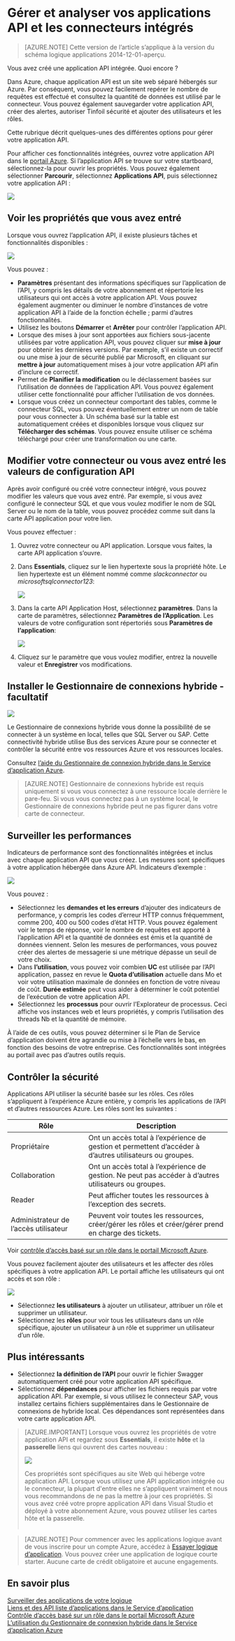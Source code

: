 <properties
    pageTitle="Gérer et analyser vos connecteurs et les applications de l’API dans le Service d’application | Microsoft Azure"
    description="Afficher les performances des liens et des applications de l’API dans les applications logique ; architecture microservices"
    services="app-service\logic"
    documentationCenter=".net,nodejs,java"
    authors="MandiOhlinger"
    manager="anneta"
    editor="cgronlun"/>

<tags
    ms.service="logic-apps"
    ms.workload="integration"
    ms.tgt_pltfrm="na"
    ms.devlang="na"
    ms.topic="article"
    ms.date="10/18/2016"
    ms.author="mandia"/>

# <a name="manage-and-monitor-your-built-in-api-apps-and-connectors"></a>Gérer et analyser vos applications API et les connecteurs intégrés

>[AZURE.NOTE] Cette version de l’article s’applique à la version du schéma logique applications 2014-12-01-aperçu.

Vous avez créé une application API intégrée. Quoi encore ?

Dans Azure, chaque application API est un site web séparé hébergés sur Azure. Par conséquent, vous pouvez facilement repérer le nombre de requêtes est effectué et consultez la quantité de données est utilisé par le connecteur. Vous pouvez également sauvegarder votre application API, créer des alertes, autoriser Tinfoil sécurité et ajouter des utilisateurs et les rôles.

Cette rubrique décrit quelques-unes des différentes options pour gérer votre application API.

Pour afficher ces fonctionnalités intégrées, ouvrez votre application API dans le [portail Azure](http://go.microsoft.com/fwlink/p/?LinkID=525040). Si l’application API se trouve sur votre startboard, sélectionnez-la pour ouvrir les propriétés. Vous pouvez également sélectionner **Parcourir**, sélectionnez **Applications API**, puis sélectionnez votre application API :

![][browse]

## <a name="see-the-properties-you-entered"></a>Voir les propriétés que vous avez entré

Lorsque vous ouvrez l’application API, il existe plusieurs tâches et fonctionnalités disponibles :

![][settings]

Vous pouvez :

- **Paramètres** présentant des informations spécifiques sur l’application de l’API, y compris les détails de votre abonnement et répertorie les utilisateurs qui ont accès à votre application API. Vous pouvez également augmenter ou diminuer le nombre d’instances de votre application API à l’aide de la fonction échelle ; parmi d’autres fonctionnalités.
- Utilisez les boutons **Démarrer** et **Arrêter** pour contrôler l’application API.
- Lorsque des mises à jour sont apportées aux fichiers sous-jacente utilisées par votre application API, vous pouvez cliquer sur **mise à jour** pour obtenir les dernières versions. Par exemple, s’il existe un correctif ou une mise à jour de sécurité publié par Microsoft, en cliquant sur **mettre à jour** automatiquement mises à jour votre application API afin d’inclure ce correctif.
- Permet de **Planifier la modification** ou le déclassement basées sur l’utilisation de données de l’application API. Vous pouvez également utiliser cette fonctionnalité pour afficher l’utilisation de vos données.
- Lorsque vous créez un connecteur comportant des tables, comme le connecteur SQL, vous pouvez éventuellement entrer un nom de table pour vous connecter à. Un schéma basé sur la table est automatiquement créées et disponibles lorsque vous cliquez sur **Télécharger des schémas**. Vous pouvez ensuite utiliser ce schéma téléchargé pour créer une transformation ou une carte.

## <a name="change-your-connector-or-api-configuration-values-you-entered"></a>Modifier votre connecteur ou vous avez entré les valeurs de configuration API

Après avoir configuré ou créé votre connecteur intégré, vous pouvez modifier les valeurs que vous avez entré. Par exemple, si vous avez configuré le connecteur SQL et que vous voulez modifier le nom de SQL Server ou le nom de la table, vous pouvez procédez comme suit dans la carte API application pour votre lien.

Vous pouvez effectuer :

1. Ouvrez votre connecteur ou API application. Lorsque vous faites, la carte API application s’ouvre.
2. Dans **Essentials**, cliquez sur le lien hypertexte sous la propriété hôte. Le lien hypertexte est un élément nommé comme *slackconnector* ou *microsoftsqlconnector123*:

    ![][apiapphost]

3. Dans la carte API Application Host, sélectionnez **paramètres**. Dans la carte de paramètres, sélectionnez **Paramètres de l’Application**. Les valeurs de votre configuration sont répertoriés sous **Paramètres de l’application**:

    ![][hostsettings]

4. Cliquez sur le paramètre que vous voulez modifier, entrez la nouvelle valeur et **Enregistrer** vos modifications.


## <a name="install-the-hybrid-connection-manager---optional"></a>Installer le Gestionnaire de connexions hybride - facultatif

![][hcsetup]

Le Gestionnaire de connexions hybride vous donne la possibilité de se connecter à un système en local, telles que SQL Server ou SAP. Cette connectivité hybride utilise Bus des services Azure pour se connecter et contrôler la sécurité entre vos ressources Azure et vos ressources locales.

Consultez [l’aide du Gestionnaire de connexion hybride dans le Service d’application Azure](app-service-logic-hybrid-connection-manager.md).

> [AZURE.NOTE] Gestionnaire de connexions hybride est requis uniquement si vous vous connectez à une ressource locale derrière le pare-feu. Si vous vous connectez pas à un système local, le Gestionnaire de connexions hybride peut ne pas figurer dans votre carte de connecteur.

## <a name="monitor-the-performance"></a>Surveiller les performances
Indicateurs de performance sont des fonctionnalités intégrées et inclus avec chaque application API que vous créez. Les mesures sont spécifiques à votre application hébergée dans Azure API. Indicateurs d’exemple :

![][monitoring]

Vous pouvez :

- Sélectionnez les **demandes et les erreurs** d’ajouter des indicateurs de performance, y compris les codes d’erreur HTTP connus fréquemment, comme 200, 400 ou 500 codes d’état HTTP. Vous pouvez également voir le temps de réponse, voir le nombre de requêtes est apporté à l’application API et la quantité de données est émis et la quantité de données viennent. Selon les mesures de performances, vous pouvez créer des alertes de messagerie si une métrique dépasse un seuil de votre choix.
- Dans **l’utilisation**, vous pouvez voir combien **UC** est utilisée par l’API application, passez en revue le **Quota d’utilisation** actuelle dans Mo et voir votre utilisation maximale de données en fonction de votre niveau de coût. **Durée estimée** peut vous aider à déterminer le coût potentiel de l’exécution de votre application API.
- Sélectionnez les **processus** pour ouvrir l’Explorateur de processus. Ceci affiche vos instances web et leurs propriétés, y compris l’utilisation des threads Nb et la quantité de mémoire.

À l’aide de ces outils, vous pouvez déterminer si le Plan de Service d’application doivent être agrandie ou mise à l’échelle vers le bas, en fonction des besoins de votre entreprise. Ces fonctionnalités sont intégrées au portail avec pas d’autres outils requis.

## <a name="control-the-security"></a>Contrôler la sécurité

Applications API utiliser la sécurité basée sur les rôles. Ces rôles s’appliquent à l’expérience Azure entière, y compris les applications de l’API et d’autres ressources Azure. Les rôles sont les suivantes :

Rôle | Description
--- | ---
Propriétaire | Ont un accès total à l’expérience de gestion et permettent d’accéder à d’autres utilisateurs ou groupes.
Collaboration | Ont un accès total à l’expérience de gestion. Ne peut pas accéder à d’autres utilisateurs ou groupes.
Reader | Peut afficher toutes les ressources à l’exception des secrets.
Administrateur de l’accès utilisateur | Peuvent voir toutes les ressources, créer/gérer les rôles et créer/gérer prend en charge des tickets.

Voir [contrôle d’accès basé sur un rôle dans le portail Microsoft Azure](../active-directory/role-based-access-control-configure.md).

Vous pouvez facilement ajouter des utilisateurs et les affecter des rôles spécifiques à votre application API. Le portail affiche les utilisateurs qui ont accès et son rôle :

![][access]  

- Sélectionnez **les utilisateurs** à ajouter un utilisateur, attribuer un rôle et supprimer un utilisateur.
- Sélectionnez les **rôles** pour voir tous les utilisateurs dans un rôle spécifique, ajouter un utilisateur à un rôle et supprimer un utilisateur d’un rôle.


## <a name="more-good-stuff"></a>Plus intéressants
- Sélectionnez **la définition de l’API** pour ouvrir le fichier Swagger automatiquement créé pour votre application API spécifique.
- Sélectionnez **dépendances** pour afficher les fichiers requis par votre application API. Par exemple, si vous utilisez le connecteur SAP, vous installez certains fichiers supplémentaires dans le Gestionnaire de connexions de hybride local. Ces dépendances sont représentées dans votre carte application API.

>[AZURE.IMPORTANT] Lorsque vous ouvrez les propriétés de votre application API et regardez sous **Essentials**, il existe **hôte** et la **passerelle** liens qui ouvrent des cartes nouveau :
>
> ![][host]
>
>Ces propriétés sont spécifiques au site Web qui héberge votre application API. Lorsque vous utilisez une API application intégrée ou le connecteur, la plupart d'entre elles ne s’appliquent vraiment et nous vous recommandons de ne pas la mettre à jour ces propriétés. Si vous avez créé votre propre application API dans Visual Studio et déployé à votre abonnement Azure, vous pouvez utiliser les cartes hôte et la passerelle. <br/><br/>


>[AZURE.NOTE] Pour commencer avec les applications logique avant de vous inscrire pour un compte Azure, accédez à [Essayer logique d’application](https://tryappservice.azure.com/?appservice=logic). Vous pouvez créer une application de logique courte starter. Aucune carte de crédit obligatoire et aucune engagements.

## <a name="read-more"></a>En savoir plus

[Surveiller des applications de votre logique](app-service-logic-monitor-your-logic-apps.md)<br/>
[Liens et des API liste d’applications dans le Service d’application](app-service-logic-connectors-list.md)<br/>
[Contrôle d’accès basé sur un rôle dans le portail Microsoft Azure](../active-directory/role-based-access-control-configure.md)<br/>
[L’utilisation du Gestionnaire de connexion hybride dans le Service d’application Azure](app-service-logic-hybrid-connection-manager.md)


<!--Image references-->
[browse]: ./media/app-service-logic-monitor-your-connectors/browse.png
[settings]: ./media/app-service-logic-monitor-your-connectors/settings.png
[hcsetup]: ./media/app-service-logic-monitor-your-connectors/hcsetup.png
[monitoring]: ./media/app-service-logic-monitor-your-connectors/monitoring.png
[access]: ./media/app-service-logic-monitor-your-connectors/access.png
[host]: ./media/app-service-logic-monitor-your-connectors/host.png
[hostsettings]: ./media/app-service-logic-monitor-your-connectors/hostsettings.png
[apiapphost]: ./media/app-service-logic-monitor-your-connectors/apiapphost.png
